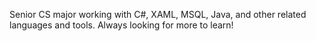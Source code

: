 Senior CS major working with C#, XAML, MSQL, Java, and other related languages and tools. 
Always looking for more to learn!
